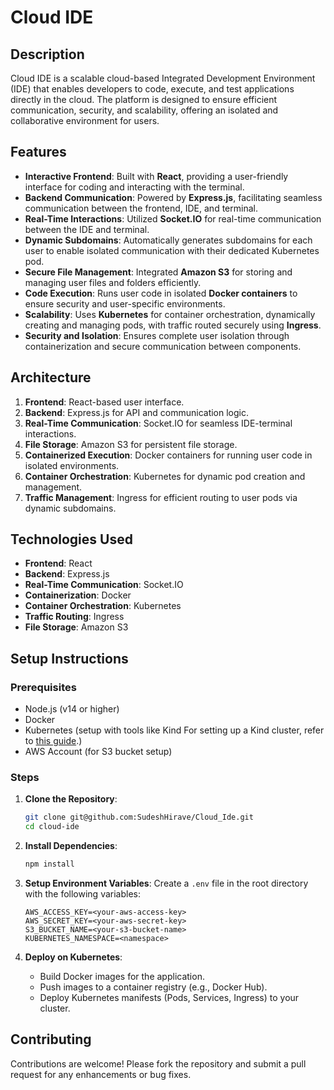 # Cloud IDE

## Description
Cloud IDE is a scalable cloud-based Integrated Development Environment (IDE) that enables developers to code, execute, and test applications directly in the cloud. The platform is designed to ensure efficient communication, security, and scalability, offering an isolated and collaborative environment for users.

## Features
- **Interactive Frontend**: Built with **React**, providing a user-friendly interface for coding and interacting with the terminal.
- **Backend Communication**: Powered by **Express.js**, facilitating seamless communication between the frontend, IDE, and terminal.
- **Real-Time Interactions**: Utilized **Socket.IO** for real-time communication between the IDE and terminal.
- **Dynamic Subdomains**: Automatically generates subdomains for each user to enable isolated communication with their dedicated Kubernetes pod.
- **Secure File Management**: Integrated **Amazon S3** for storing and managing user files and folders efficiently.
- **Code Execution**: Runs user code in isolated **Docker containers** to ensure security and user-specific environments.
- **Scalability**: Uses **Kubernetes** for container orchestration, dynamically creating and managing pods, with traffic routed securely using **Ingress**.
- **Security and Isolation**: Ensures complete user isolation through containerization and secure communication between components.

## Architecture
1. **Frontend**: React-based user interface.
2. **Backend**: Express.js for API and communication logic.
3. **Real-Time Communication**: Socket.IO for seamless IDE-terminal interactions.
4. **File Storage**: Amazon S3 for persistent file storage.
5. **Containerized Execution**: Docker containers for running user code in isolated environments.
6. **Container Orchestration**: Kubernetes for dynamic pod creation and management.
7. **Traffic Management**: Ingress for efficient routing to user pods via dynamic subdomains.

## Technologies Used
- **Frontend**: React
- **Backend**: Express.js
- **Real-Time Communication**: Socket.IO
- **Containerization**: Docker
- **Container Orchestration**: Kubernetes
- **Traffic Routing**: Ingress
- **File Storage**: Amazon S3

## Setup Instructions

### Prerequisites
- Node.js (v14 or higher)
- Docker
- Kubernetes (setup with tools like Kind For setting up a Kind cluster, refer to [this guide](https://github.com/SudeshHirave/kubestarter/tree/main/kind-cluster).)
- AWS Account (for S3 bucket setup)

### Steps
1. **Clone the Repository**:
   ```bash
   git clone git@github.com:SudeshHirave/Cloud_Ide.git
   cd cloud-ide
   ```

2. **Install Dependencies**:
   ```bash
   npm install
   ```

3. **Setup Environment Variables**:
   Create a `.env` file in the root directory with the following variables:
   ```env
   AWS_ACCESS_KEY=<your-aws-access-key>
   AWS_SECRET_KEY=<your-aws-secret-key>
   S3_BUCKET_NAME=<your-s3-bucket-name>
   KUBERNETES_NAMESPACE=<namespace>
   ```
   
5. **Deploy on Kubernetes**:
   - Build Docker images for the application.
   - Push images to a container registry (e.g., Docker Hub).
   - Deploy Kubernetes manifests (Pods, Services, Ingress) to your cluster.


## Contributing
Contributions are welcome! Please fork the repository and submit a pull request for any enhancements or bug fixes.
